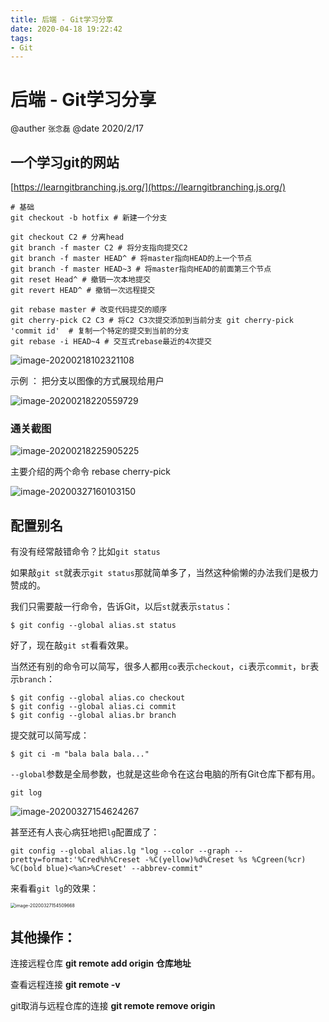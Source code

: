 ```yaml
---
title: 后端 - Git学习分享
date: 2020-04-18 19:22:42
tags: 
- Git
---
```


# 后端 - Git学习分享

@auther `张念磊`
@date 2020/2/17

## 一个学习git的网站

[https://learngitbranching.js.org/](https://learngitbranching.js.org/)



```shell
# 基础
git checkout -b hotfix # 新建一个分支

git checkout C2 # 分离head
git branch -f master C2 # 将分支指向提交C2
git branch -f master HEAD^ # 将master指向HEAD的上一个节点
git branch -f master HEAD~3 # 将master指向HEAD的前面第三个节点
git reset Head^ # 撤销一次本地提交
git revert HEAD^ # 撤销一次远程提交

git rebase master # 改变代码提交的顺序
git cherry-pick C2 C3 # 将C2 C3次提交添加到当前分支 git cherry-pick 'commit id'  # 复制一个特定的提交到当前的分支
git rebase -i HEAD~4 # 交互式rebase最近的4次提交
```



![image-20200218102321108](https://tva1.sinaimg.cn/large/007S8ZIlly1gdy53zzv41j30z50q90v5.jpg)



示例 ： 把分支以图像的方式展现给用户

![image-20200218220559729](https://tva1.sinaimg.cn/large/007S8ZIlly1gdy542q42ej30ql0fggn3.jpg)



### 通关截图

![image-20200218225905225](https://tva1.sinaimg.cn/large/007S8ZIlly1gdy5414r55j30yq0rtmzv.jpg)



主要介绍的两个命令 rebase cherry-pick 

![image-20200327160103150](https://tva1.sinaimg.cn/large/007S8ZIlly1gdy53yvq4nj30q00pj0um.jpg)



## 配置别名

有没有经常敲错命令？比如`git status`

如果敲`git st`就表示`git status`那就简单多了，当然这种偷懒的办法我们是极力赞成的。

我们只需要敲一行命令，告诉Git，以后`st`就表示`status`：

```
$ git config --global alias.st status
```

好了，现在敲`git st`看看效果。

当然还有别的命令可以简写，很多人都用`co`表示`checkout`，`ci`表示`commit`，`br`表示`branch`：

```
$ git config --global alias.co checkout
$ git config --global alias.ci commit
$ git config --global alias.br branch
```

提交就可以简写成：

```
$ git ci -m "bala bala bala..."
```

`--global`参数是全局参数，也就是这些命令在这台电脑的所有Git仓库下都有用。



`git log `

![image-20200327154624267](https://tva1.sinaimg.cn/large/007S8ZIlly1gdy53zj3urj317w0u0dke.jpg)


甚至还有人丧心病狂地把`lg`配置成了：

```
git config --global alias.lg "log --color --graph --pretty=format:'%Cred%h%Creset -%C(yellow)%d%Creset %s %Cgreen(%cr) %C(bold blue)<%an>%Creset' --abbrev-commit"
```

来看看`git lg`的效果：

<img src="https://tva1.sinaimg.cn/large/00831rSTgy1gd8j6l772pj317w0u015d.jpg" alt="image-20200327154509668" style="zoom: 50%;" />





## 其他操作：

连接远程仓库
**git remote add origin 仓库地址**

查看远程连接
**git remote -v**

git取消与远程仓库的连接
**git remote remove origin**